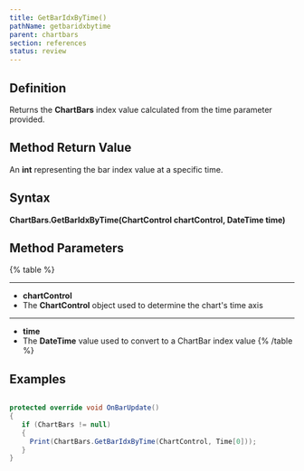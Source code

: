 ```yaml
---
title: GetBarIdxByTime()
pathName: getbaridxbytime
parent: chartbars
section: references
status: review
---
```


## Definition

Returns the **ChartBars** index value calculated from the time parameter provided.

## Method Return Value

An **int** representing the bar index value at a specific time.

## Syntax

**ChartBars.GetBarIdxByTime(ChartControl chartControl, DateTime time)**

## Method Parameters

{% table %}

---

* **chartControl**
* The **ChartControl** object used to determine the chart's time axis

---

* **time**
* The **DateTime** value used to convert to a ChartBar index value
{% /table %}

## Examples

```csharp

protected override void OnBarUpdate()
{
   if (ChartBars != null)
   {
     Print(ChartBars.GetBarIdxByTime(ChartControl, Time[0]));  
   }
}
```
